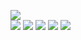 ![](https://img.shields.io/badge/C-00599C?style=for-the-badge&logo=c&logoColor=white) <br /> <!-- C Language Badge -->
![](https://img.shields.io/badge/C%2B%2B-00599C?style=for-the-badge&logo=c%2B%2B&logoColor=white) <!-- C++ Language Badge -->
![](https://img.shields.io/badge/JavaScript-F7DF1E?style=for-the-badge&logo=javascript&logoColor=black) <!-- JavaScript Language Badge -->
![](https://img.shields.io/badge/Shell_Script-121011?style=for-the-badge&logo=gnu-bash&logoColor=white) <!-- Shellscript Language Badge -->
![](https://img.shields.io/badge/SQLite-07405E?style=for-the-badge&logo=sqlite&logoColor=white) <!-- SQLite Language Badge -->
![]( https://img.shields.io/badge/Swift-FA7343?style=for-the-badge&logo=swift&logoColor=white) <!-- Swift Language Badge -->
